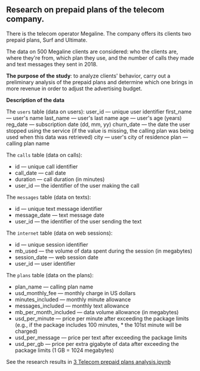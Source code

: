 ## Research on prepaid plans of the telecom company.

There is the telecom operator Megaline. The company offers its clients two prepaid plans, Surf and Ultimate.

The data on 500 Megaline clients are considered: who the clients are, where they're from, which plan they use, and the number of calls they made and text messages they sent in 2018.

__The purpose of the study__: to analyze clients' behavior, carry out a preliminary analysis of the prepaid plans and determine which one brings in more revenue in order to adjust the advertising budget.

__Description of the data__

The `users` table (data on users):
user_id — unique user identifier
first_name — user's name
last_name — user's last name
age — user's age (years)
reg_date — subscription date (dd, mm, yy)
churn_date — the date the user stopped using the service (if the value is missing, the calling plan was being used when this data was retrieved)
city — user's city of residence
plan — calling plan name

The `calls` table (data on calls):
* id — unique call identifier
* call_date — call date
* duration — call duration (in minutes)
* user_id — the identifier of the user making the call

The `messages` table (data on texts):
* id — unique text message identifier
* message_date — text message date
* user_id — the identifier of the user sending the text

The `internet` table (data on web sessions):
* id — unique session identifier
* mb_used — the volume of data spent during the session (in megabytes)
* session_date — web session date
* user_id — user identifier

The `plans` table (data on the plans):
* plan_name — calling plan name
* usd_monthly_fee — monthly charge in US dollars
* minutes_included — monthly minute allowance
* messages_included — monthly text allowance
* mb_per_month_included — data volume allowance (in megabytes)
* usd_per_minute — price per minute after exceeding the package limits (e.g., if the package includes 100 minutes, * the 101st minute will be charged)
* usd_per_message — price per text after exceeding the package limits
* usd_per_gb — price per extra gigabyte of data after exceeding the package limits (1 GB = 1024 megabytes)

See the research results in [3 Telecom prepaid plans analysis.ipynb](https://github.com/anastasia-klein/Yandex-Practicum100/blob/main/Telecom%20prepaid%20plans%20analysis/3%20Telecom%20prepaid%20plans%20analysis.ipynb)
